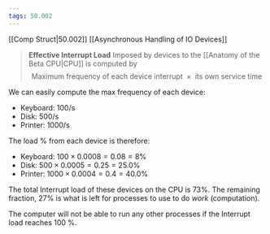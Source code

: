 ```yaml
---
tags: 50.002
---
```

[[Comp Struct|50.002]]
[[Asynchronous Handling of IO Devices]]

> **Effective Interrupt Load**
> Imposed by devices to the [[Anatomy of the Beta CPU|CPU]] is computed by
> $$\text{Maximum frequency of each device interrupt }\times \text{ its own service time}$$

We can easily compute the max frequency of each device:
-   Keyboard: 100/s
-   Disk: 500/s
-   Printer: 1000/s

The load % from each device is therefore:
-   Keyboard: $100 \times 0.0008 = 0.08 = 8\%$
-   Disk: $500 \times 0.0005 = 0.25 = 25.0\%$
-   Printer: $1000 \times 0.0004 = 0.4 = 40.0\%$

The total Interrupt load of these devices on the CPU is 73%. The remaining fraction, 27% is what is left for processes to use to do _work_ (computation).

The computer will not be able to run any other processes if the Interrupt load reaches 100 %.